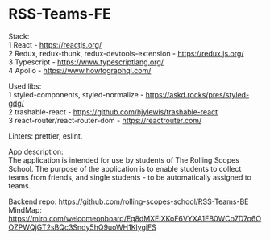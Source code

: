 # RSS-Teams-FE

Stack:  
1 React - https://reactjs.org/  
2 Redux, redux-thunk, redux-devtools-extension - https://redux.js.org/  
3 Typescript - https://www.typescriptlang.org/  
4 Apollo - https://www.howtographql.com/  

Used libs:  
1 styled-components, styled-normalize - https://askd.rocks/pres/styled-gdg/  
2 trashable-react - https://github.com/hjylewis/trashable-react  
3 react-router/react-router-dom - https://reactrouter.com/  

Linters: prettier, eslint.

App description:  
The application is intended for use by students of The Rolling Scopes School. The purpose of the application is to enable students to collect teams from friends, and single students - to be automatically assigned to teams.

Backend repo: https://github.com/rolling-scopes-school/RSS-Teams-BE  
MindMap: https://miro.com/welcomeonboard/Eq8dMXEiXKoF6VYXA1EB0WCo7D7o6OOZPWQjGT2sBQc3Sndy5hQ9uoWH1KlygiFS
